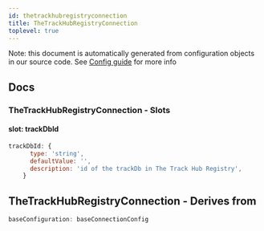 ```yaml
---
id: thetrackhubregistryconnection
title: TheTrackHubRegistryConnection
toplevel: true
---
```


Note: this document is automatically generated from configuration objects in
our source code. See [Config guide](/docs/config_guide) for more info

## Docs

### TheTrackHubRegistryConnection - Slots

#### slot: trackDbId

```js
trackDbId: {
      type: 'string',
      defaultValue: '',
      description: 'id of the trackDb in The Track Hub Registry',
    }
```

## TheTrackHubRegistryConnection - Derives from

```js
baseConfiguration: baseConnectionConfig
```
